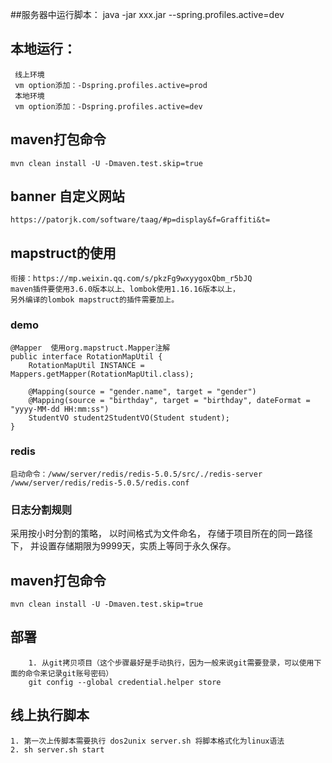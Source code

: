 ##服务器中运行脚本：
    java -jar xxx.jar --spring.profiles.active=dev
## 本地运行：
     线上环境
     vm option添加：-Dspring.profiles.active=prod
     本地环境
     vm option添加：-Dspring.profiles.active=dev

## maven打包命令
    mvn clean install -U -Dmaven.test.skip=true

## banner 自定义网站
    https://patorjk.com/software/taag/#p=display&f=Graffiti&t=

## mapstruct的使用
    衔接：https://mp.weixin.qq.com/s/pkzFg9wxyygoxQbm_r5bJQ
    maven插件要使用3.6.0版本以上、lombok使用1.16.16版本以上，
    另外编译的lombok mapstruct的插件需要加上。
### demo
    @Mapper  使用org.mapstruct.Mapper注解
    public interface RotationMapUtil {
        RotationMapUtil INSTANCE = Mappers.getMapper(RotationMapUtil.class);
        
        @Mapping(source = "gender.name", target = "gender")
        @Mapping(source = "birthday", target = "birthday", dateFormat = "yyyy-MM-dd HH:mm:ss")
        StudentVO student2StudentVO(Student student);
    } 
### redis
    启动命令：/www/server/redis/redis-5.0.5/src/./redis-server /www/server/redis/redis-5.0.5/redis.conf

### 日志分割规则
采用按小时分割的策略，
以时间格式为文件命名，
存储于项目所在的同一路径下，
并设置存储期限为9999天，实质上等同于永久保存。


## maven打包命令
    mvn clean install -U -Dmaven.test.skip=true
## 部署
        1. 从git拷贝项目（这个步骤最好是手动执行，因为一般来说git需要登录，可以使用下面的命令来记录git账号密码）
        git config --global credential.helper store
## 线上执行脚本
    1. 第一次上传脚本需要执行 dos2unix server.sh 将脚本格式化为linux语法 
    2. sh server.sh start    
        

